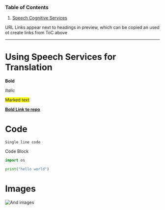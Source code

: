 ### Table of Contents

1. [Speech Cognitive Services](https://github.com/SheldonEdwards/SheldonPortfolioTest/tree/main#using-speech-services-for-translation)

URL Links appear next to headings in preview, which can be copied an used ot create links from ToC above

---

# Using Speech Services for Translation

**Bold**

_Italic_

<span style="background-color: #FFFF00">Marked text</span>



[**Bold Link to repo**](https://www.brewersfriend.com/stats/)


# Code

`Single line code`

Code Block
```python
import os

print("hello world")
```


# Images

![And images](https://github.githubassets.com/images/modules/logos_page/GitHub-Mark.png)
